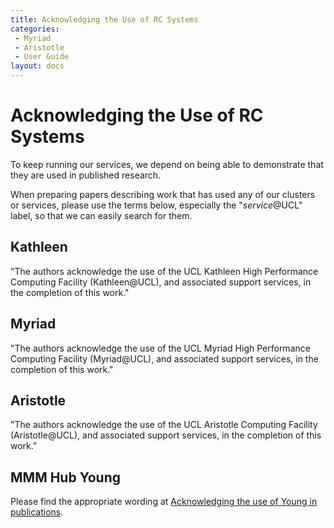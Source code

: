 ```yaml
---
title: Acknowledging the Use of RC Systems
categories:
 - Myriad
 - Aristotle
 - User Guide
layout: docs
---
```


# Acknowledging the Use of RC Systems

To keep running our services, we depend on being able to demonstrate that
they are used in published research.

When preparing papers describing work that has used any of our clusters or
services, please use the terms below, especially the "*service*@UCL" label,
so that we can easily search for them.

## Kathleen

"The authors acknowledge the use of the UCL Kathleen High Performance
Computing Facility (Kathleen@UCL), and associated support services, in the
completion of this work."

## Myriad

"The authors acknowledge the use of the UCL Myriad High Performance
Computing Facility (Myriad@UCL), and associated support services, in the
completion of this work."

## Aristotle

"The authors acknowledge the use of the UCL Aristotle Computing Facility
(Aristotle@UCL), and associated support services, in the completion of
this work."

## MMM Hub Young

Please find the appropriate wording at [Acknowledging the use of Young in publications](Young.md#acknowledging-the-use-of-young-in-publications).

